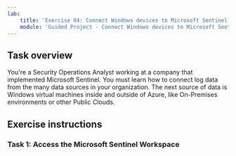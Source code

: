 ```yaml
---
lab:
    title: 'Exercise 04: Connect Windows devices to Microsoft Sentinel using data connectors'
    module: 'Guided Project - Connect Windows devices to Microsoft Sentinel using data connectors'
---
```


## Task overview

You're a Security Operations Analyst working at a company that implemented Microsoft Sentinel. You must learn how to connect log data from the many data sources in your organization. The next source of data is Windows virtual machines inside and outside of Azure, like On-Premises environments or other Public Clouds.

## Exercise instructions

### Task 1: Access the Microsoft Sentinel Workspace